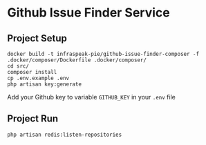 # Github Issue Finder Service

## Project Setup
```
docker build -t infraspeak-pie/github-issue-finder-composer -f .docker/composer/Dockerfile .docker/composer/
cd src/
composer install
cp .env.example .env
php artisan key:generate
```
Add your Github key to variable `GITHUB_KEY` in your `.env` file

## Project Run
`php artisan redis:listen-repositories`
